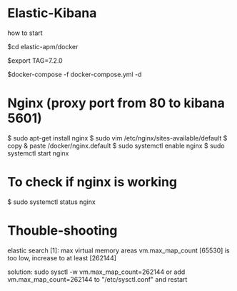 # Elastic-Kibana

how to start

$cd elastic-apm/docker

$export TAG=7.2.0

$docker-compose -f docker-compose.yml -d

# Nginx (proxy port from 80 to kibana 5601)

$ sudo apt-get install nginx
$ sudo vim /etc/nginx/sites-available/default
$ copy & paste /docker/nginx.default
$ sudo systemctl enable nginx
$ sudo systemctl start nginx

# To check if nginx is working
$ sudo systemctl status nginx


# Thouble-shooting

elastic search
[1]: max virtual memory areas vm.max_map_count [65530] is too low, increase to at least [262144]

solution: sudo sysctl -w vm.max_map_count=262144 or add vm.max_map_count=262144 to "/etc/sysctl.conf" and restart
